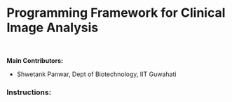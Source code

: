 # Programming Framework for Clinical Image Analysis
</br>
<p><b>Main Contributors:</b>
<ul>
  <li>Shwetank Panwar, Dept of Biotechnology, IIT Guwahati</li>
</ul>

</p>  

<h3>Instructions:</h3>
